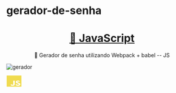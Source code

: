# gerador-de-senha


<h1 align="center">
    <a href="https://pt-br.reactjs.org/">🔗 JavaScript</a>
</h1>
<p align="center">🚀 Gerador de senha utilizando Webpack + babel -- JS</p>


![gerador](https://user-images.githubusercontent.com/60278232/152543011-f6296206-f775-4476-921b-c10737b68fba.png)

  <img align="center" alt="Rafa-Js" height="30" width="40" src="https://raw.githubusercontent.com/devicons/devicon/master/icons/javascript/javascript-plain.svg">


